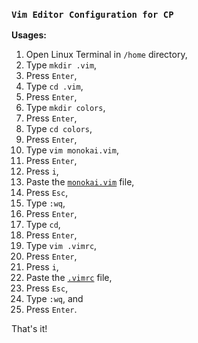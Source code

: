 ### `Vim Editor Configuration for CP`       

**Usages:**
1. Open Linux Terminal in `/home` directory,
2. Type `mkdir .vim`,
3. Press `Enter`,
4. Type `cd .vim`,
5. Press `Enter`,
6. Type `mkdir colors`,
7. Press `Enter`,
8. Type `cd colors`,
9. Press `Enter`,
10. Type `vim monokai.vim`,
11. Press `Enter`,
12. Press `i`,
13. Paste the [`monokai.vim`](https://github.com/m40-aam/vconf/blob/main/monokai.vim) file,
14. Press `Esc`,
15. Type `:wq`,
16. Press `Enter`,
17. Type `cd`,
18. Press `Enter`,
19. Type `vim .vimrc`,
20. Press `Enter`,
21. Press `i`,
22. Paste the [`.vimrc`](https://github.com/m40-aam/vconf/blob/main/.vimrc) file,
23. Press `Esc`,
24. Type `:wq`, and
25. Press `Enter`.

That's it!
